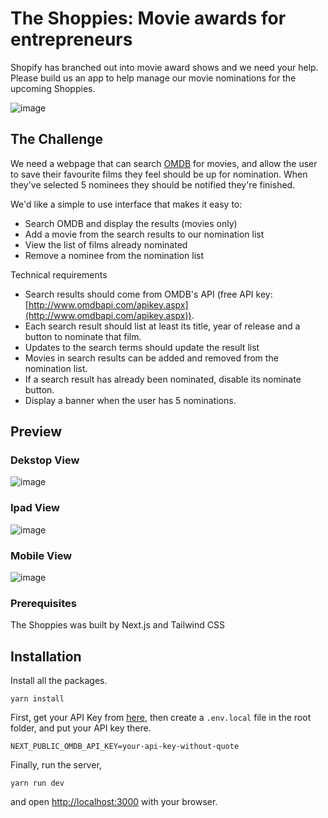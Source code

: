 # The Shoppies: Movie awards for entrepreneurs

Shopify has branched out into movie award shows and we need your help. Please build us an app to help manage our movie nominations for the upcoming Shoppies.

![image](preview.gif)

## The Challenge

We need a webpage that can search [OMDB](http://www.omdbapi.com/) for movies, and allow the user to save their favourite films they feel should be up for nomination. When they've selected 5 nominees they should be notified they're finished.

We'd like a simple to use interface that makes it easy to:
- Search OMDB and display the results (movies only)
- Add a movie from the search results to our nomination list
- View the list of films already nominated
- Remove a nominee from the nomination list

Technical requirements
- Search results should come from OMDB's API (free API key: [http://www.omdbapi.com/apikey.aspx](http://www.omdbapi.com/apikey.aspx)).
- Each search result should list at least its title, year of release and a button to nominate that film.
- Updates to the search terms should update the result list
- Movies in search results can be added and removed from the nomination list.
- If a search result has already been nominated, disable its nominate button.
- Display a banner when the user has 5 nominations.

## Preview

### Dekstop View

![image](https://user-images.githubusercontent.com/22878284/116953439-3f5d1b80-ac5b-11eb-9581-ac87415de665.png)

### Ipad View

![image](https://user-images.githubusercontent.com/22878284/116953583-a37fdf80-ac5b-11eb-84de-2160249c96d8.png)

### Mobile View

![image](https://user-images.githubusercontent.com/22878284/116953547-9236d300-ac5b-11eb-921f-612699d4023d.png)

### Prerequisites

The Shoppies was built by Next.js and Tailwind CSS

## Installation

Install all the packages.
```
yarn install
```

First, get your API Key from [here](http://www.omdbapi.com/apikey.aspx), then create a `.env.local` file in the root folder, and put your API key there.
```
NEXT_PUBLIC_OMDB_API_KEY=your-api-key-without-quote
```

Finally, run the server,
```
yarn run dev
```

and open [http://localhost:3000](http://localhost:3000) with your browser.
